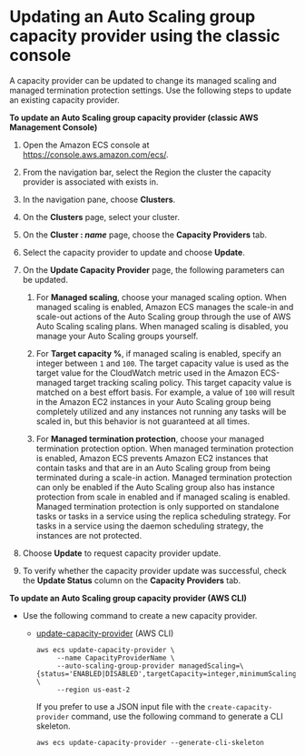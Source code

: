 # Updating an Auto Scaling group capacity provider using the classic console<a name="asg-capacity-providers-update-capacity-provider"></a>

A capacity provider can be updated to change its managed scaling and managed termination protection settings\. Use the following steps to update an existing capacity provider\.

**To update an Auto Scaling group capacity provider \(classic AWS Management Console\)**

1. Open the Amazon ECS console at [https://console\.aws\.amazon\.com/ecs/](https://console.aws.amazon.com/ecs/)\.

1. From the navigation bar, select the Region the cluster the capacity provider is associated with exists in\.

1. In the navigation pane, choose **Clusters**\.

1. On the **Clusters** page, select your cluster\.

1. On the **Cluster : *name*** page, choose the **Capacity Providers** tab\.

1. Select the capacity provider to update and choose **Update**\.

1. On the **Update Capacity Provider** page, the following parameters can be updated\.

   1. For **Managed scaling**, choose your managed scaling option\. When managed scaling is enabled, Amazon ECS manages the scale\-in and scale\-out actions of the Auto Scaling group through the use of AWS Auto Scaling scaling plans\. When managed scaling is disabled, you manage your Auto Scaling groups yourself\.

   1. For **Target capacity %**, if managed scaling is enabled, specify an integer between `1` and `100`\. The target capacity value is used as the target value for the CloudWatch metric used in the Amazon ECS\-managed target tracking scaling policy\. This target capacity value is matched on a best effort basis\. For example, a value of `100` will result in the Amazon EC2 instances in your Auto Scaling group being completely utilized and any instances not running any tasks will be scaled in, but this behavior is not guaranteed at all times\.

   1. For **Managed termination protection**, choose your managed termination protection option\. When managed termination protection is enabled, Amazon ECS prevents Amazon EC2 instances that contain tasks and that are in an Auto Scaling group from being terminated during a scale\-in action\. Managed termination protection can only be enabled if the Auto Scaling group also has instance protection from scale in enabled and if managed scaling is enabled\. Managed termination protection is only supported on standalone tasks or tasks in a service using the replica scheduling strategy\. For tasks in a service using the daemon scheduling strategy, the instances are not protected\.

1. Choose **Update** to request capacity provider update\.

1. To verify whether the capacity provider update was successful, check the **Update Status** column on the **Capacity Providers** tab\.

**To update an Auto Scaling group capacity provider \(AWS CLI\)**
+ Use the following command to create a new capacity provider\.
  + [update\-capacity\-provider](https://docs.aws.amazon.com/cli/latest/reference/ecs/update-capacity-provider.html) \(AWS CLI\)

    ```
    aws ecs update-capacity-provider \
         --name CapacityProviderName \
         --auto-scaling-group-provider managedScaling=\{status='ENABLED|DISABLED',targetCapacity=integer,minimumScalingStepSize=integer,maximumScalingStepSize=integer\},managedTerminationProtection="ENABLED|DISABLED" \
         --region us-east-2
    ```

    If you prefer to use a JSON input file with the `create-capacity-provider` command, use the following command to generate a CLI skeleton\.

    ```
    aws ecs update-capacity-provider --generate-cli-skeleton
    ```